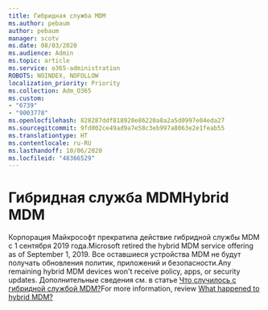 ```yaml
---
title: Гибридная служба MDM
ms.author: pebaum
author: pebaum
manager: scotv
ms.date: 08/03/2020
ms.audience: Admin
ms.topic: article
ms.service: o365-administration
ROBOTS: NOINDEX, NOFOLLOW
localization_priority: Priority
ms.collection: Adm_O365
ms.custom:
- "6739"
- "9003778"
ms.openlocfilehash: 828287ddf818920e86220a8a2a5d0997e04eda27
ms.sourcegitcommit: 9fd002ce49ad9a7e58c3eb997a8063e2e1feab55
ms.translationtype: HT
ms.contentlocale: ru-RU
ms.lasthandoff: 10/06/2020
ms.locfileid: "48366529"
---
```

# <a name="hybrid-mdm"></a><span data-ttu-id="22a83-102">Гибридная служба MDM</span><span class="sxs-lookup"><span data-stu-id="22a83-102">Hybrid MDM</span></span>

<span data-ttu-id="22a83-103">Корпорация Майкрософт прекратила действие гибридной службы MDM с 1 сентября 2019 года.</span><span class="sxs-lookup"><span data-stu-id="22a83-103">Microsoft retired the hybrid MDM service offering as of September 1, 2019.</span></span> <span data-ttu-id="22a83-104">Все оставшиеся устройства MDM не будут получать обновления политик, приложений и безопасности.</span><span class="sxs-lookup"><span data-stu-id="22a83-104">Any remaining hybrid MDM devices won't receive policy, apps, or security updates.</span></span> <span data-ttu-id="22a83-105">Дополнительные сведения см. в статье [Что случилось с гибридной службой MDM?](https://docs.microsoft.com/configmgr/mdm/understand/what-happened-to-hybrid)</span><span class="sxs-lookup"><span data-stu-id="22a83-105">For more information, review [What happened to hybrid MDM?](https://docs.microsoft.com/configmgr/mdm/understand/what-happened-to-hybrid)</span></span>